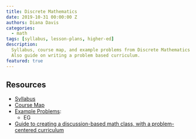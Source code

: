 ```yaml
---
title: Discrete Mathematics
date: 2019-10-31 00:00:00 Z
authors: Diana Davis
categories:
  - math
tags: [syllabus, lesson-plans, higher-ed]
description:
  Syllabus, course map, and example problems from Discrete Mathematics course.
  Also guide on writing a problem based curriculum.
featured: true
---
```



## Resources

* [Syllabus]({{site.baseurl}}/uploads/discrete_math/discrete-syllabus.pdf)
* [Course Map]({{site.baseurl}}/uploads/discrete_math/discrete-course-map.pdf)
* [Example Problems]({{site.baseurl}}/uploads/discrete_math/discrete-problems-days-17-18.pdf):
    * EG
* [Guide to creating a discussion-based math class, with a problem-centered curriculum]({{site.baseurl}}/uploads/discrete_math/davis-how-to-write-a-pbc.pdf)